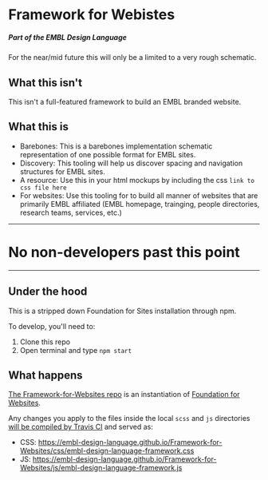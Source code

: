 # Framework for Webistes

##### Part of the EMBL Design Language

For the near/mid future this will only be a limited to a very rough schematic.

## What this isn't

This isn't a full-featured framework to build an EMBL branded website.

## What this is

- Barebones: This is a barebones implementation schematic representation of one possible format for EMBL sites.
- Discovery: This tooling will help us discover spacing and navigation structures for EMBL sites.
- A resource: Use this in your html mockups by including the css `link to css file here`
- For websites: Use this tooling for to build all manner of websites that are primarily EMBL affiliated (EMBL homepage, trainging, people directories, research teams, services, etc.)

---
# No non-developers past this point
---

## Under the hood

This is a stripped down Foundation for Sites installation through npm.

To develop, you'll need to:

1. Clone this repo
1. Open terminal and type `npm start`

## What happens

<a href="https://github.com/EMBL-Design-Language/Framework-for-Websites">The Framework-for-Websites repo</a> is an instantiation of <a href="https://github.com/zurb/foundation-sites">Foundation for Websites</a>.

Any changes you apply to the files inside the local `scss` and `js` directories <a href="https://travis-ci.org/EMBL-Design-Language/Framework-for-Websites">will be compiled by Travis CI</a> and served as:
- CSS: https://embl-design-language.github.io/Framework-for-Websites/css/embl-design-language-framework.css
- JS: https://embl-design-language.github.io/Framework-for-Websites/js/embl-design-language-framework.js
